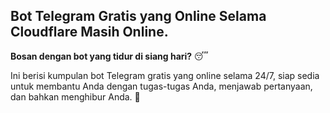 ## Bot Telegram Gratis yang Online Selama Cloudflare Masih Online.

**Bosan dengan bot yang tidur di siang hari?** 😴  

Ini berisi kumpulan bot Telegram gratis yang online selama 24/7, siap sedia untuk membantu Anda dengan tugas-tugas Anda, menjawab pertanyaan, dan bahkan menghibur Anda. 🤖
